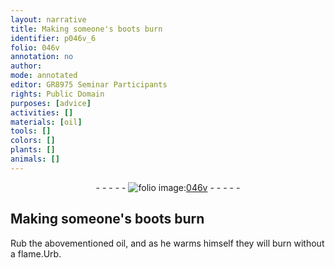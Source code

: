 ```yaml
---
layout: narrative
title: Making someone's boots burn
identifier: p046v_6
folio: 046v
annotation: no
author:
mode: annotated
editor: GR8975 Seminar Participants
rights: Public Domain
purposes: [advice]
activities: []
materials: [oil]
tools: []
colors: []
plants: []
animals: []
---
```


 <div class="folio" align="center">- - - - - <a href="http://gallica.bnf.fr/ark:/12148/btv1b10500001g/f98.image" target="_blank"><img src="https://cu-mkp.github.io/GR8975-edition/assets/photo-icon.png" alt="folio image: " style="display:inline-block; margin-bottom:-3px;"/>046v</a> - - - - - </div>  

## Making someone's boots burn

 
 Rub the abovementioned <span class="material">oil</span>, and as he warms himself they will burn without a flame.Urb. 
 